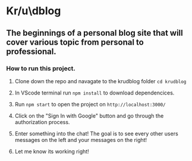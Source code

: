 # Kr/u\dblog

## The beginnings of a personal blog site that will cover various topic from personal to professional.

### How to run this project.

1) Clone down the repo and navagate to the krudblog folder `cd krudblog` 

2) In VScode terminal run `npm install` to download dependencices.

3) Run `npm start` to open the project on `http://localhost:3000/`

4) Click on the "Sign In with Google" button and go through the authorization process. 

5) Enter something into the chat! The goal is to see every other users messages on the left and your messages on the right!

6) Let me know its working right!
